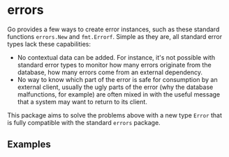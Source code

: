 # errors
Go provides a few ways to create error instances, such as these standard functions `errors.New` and `fmt.Errorf`.
Simple as they are, all standard error types lack these capabilities:
- No contextual data can be added. For instance, it's not possible with standard error types to monitor how many errors originate from the database,
  how many errors come from an external dependency.
- No way to know which part of the error is safe for consumption by an external client, usually the ugly parts of the error (why the database malfunctions, for example) are often mixed in with the useful
  message that a system may want to return to its client.

This package aims to solve the problems above with a new type `Error` 
that is fully compatible with the standard `errors` package.

## Examples

